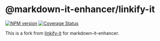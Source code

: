 # @markdown-it-enhancer/linkify-it

[![NPM version](https://img.shields.io/npm/v/@markdown-it-enhancer/linkify-it.svg?style=flat)](https://www.npmjs.org/package/@markdown-it-enhancer/linkify-it)
[![Coverage Status](https://codecov.io/gh/Dedicatus546/markdown-it-enhancer/branch/main/graph/badge.svg?component=linkify-it)](https://app.codecov.io/github/Dedicatus546/markdown-it-enhancer/tree/main?components%5B0%5D=linkify-it)

This is a fork from [linkify-it](https://github.com/markdown-it/linkify-it) for markdown-it-enhancer.
